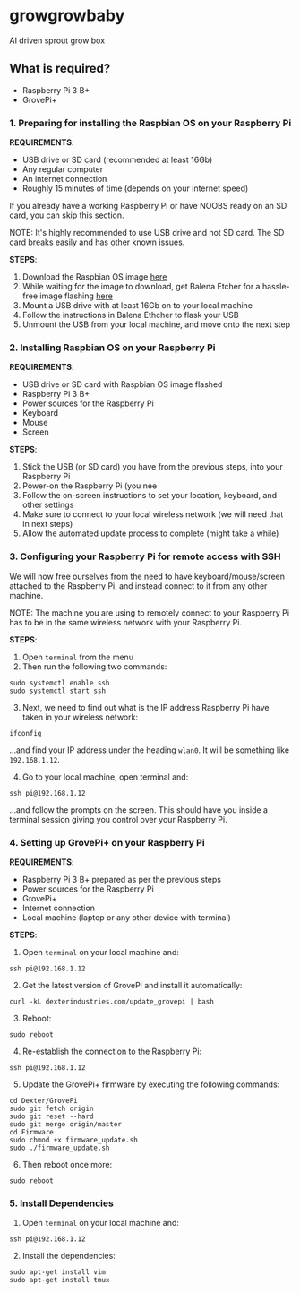 # growgrowbaby
AI driven sprout grow box

## What is required?

- Raspberry Pi 3 B+
- GrovePi+

### 1. Preparing for installing the Raspbian OS on your Raspberry Pi

**REQUIREMENTS**:

- USB drive or SD card (recommended at least 16Gb)
- Any regular computer
- An internet connection
- Roughly 15 minutes of time (depends on your internet speed)

If you already have a working Raspberry Pi or have NOOBS ready on an SD card, you can skip this section.

NOTE: It's highly recommended to use USB drive and not SD card. The SD card breaks easily and has other known issues. 

**STEPS**:

1) Download the Raspbian OS image [here](https://www.raspberrypi.org/downloads/raspbian/)
2) While waiting for the image to download, get Balena Etcher for a hassle-free image flashing [here](https://www.balena.io/etcher/)
3) Mount a USB drive with at least 16Gb on to your local machine
4) Follow the instructions in Balena Ethcher to flask your USB 
5) Unmount the USB from your local machine, and move onto the next step

### 2. Installing Raspbian OS on your Raspberry Pi

**REQUIREMENTS**:

- USB drive or SD card with Raspbian OS image flashed
- Raspberry Pi 3 B+
- Power sources for the Raspberry Pi
- Keyboard
- Mouse
- Screen

**STEPS**:

1) Stick the USB (or SD card) you have from the previous steps, into your Raspberry Pi
2) Power-on the Raspberry Pi (you nee
3) Follow the on-screen instructions to set your location, keyboard, and other settings
4) Make sure to connect to your local wireless network (we will need that in next steps)
5) Allow the automated update process to complete (might take a while)

### 3. Configuring your Raspberry Pi for remote access with SSH

We will now free ourselves from the need to have keyboard/mouse/screen attached to the Raspberry Pi, and instead connect to it from any other machine. 

NOTE: The machine you are using to remotely connect to your Raspberry Pi has to be in the same wireless network with your Raspberry Pi. 

**STEPS**:

1) Open `terminal` from the menu
2) Then run the following two commands:

```
sudo systemctl enable ssh
sudo systemctl start ssh
```

3) Next, we need to find out what is the IP address Raspberry Pi have taken in your wireless network:

```
ifconfig
```

...and find your IP address under the heading `wlan0`. It will be something like `192.168.1.12`.

4) Go to your local machine, open terminal and: 

```
ssh pi@192.168.1.12
```

...and follow the prompts on the screen. This should have you inside a terminal session giving you control over your Raspberry Pi. 

### 4. Setting up GrovePi+ on your Raspberry Pi

**REQUIREMENTS**:

- Raspberry Pi 3 B+ prepared as per the previous steps
- Power sources for the Raspberry Pi
- GrovePi+
- Internet connection
- Local machine (laptop or any other device with terminal)

**STEPS**:

1) Open `terminal` on your local machine and:

```
ssh pi@192.168.1.12
```

2) Get the latest version of GrovePi and install it automatically:

```
curl -kL dexterindustries.com/update_grovepi | bash
```

3) Reboot:

```
sudo reboot
```

4) Re-establish the connection to the Raspberry Pi:

```
ssh pi@192.168.1.12
```

5) Update the GrovePi+ firmware by executing the following commands:

```
cd Dexter/GrovePi
sudo git fetch origin
sudo git reset --hard
sudo git merge origin/master
cd Firmware
sudo chmod +x firmware_update.sh
sudo ./firmware_update.sh
```

6) Then reboot once more: 

```
sudo reboot
```

### 5. Install Dependencies


1) Open `terminal` on your local machine and:

```
ssh pi@192.168.1.12
```

2) Install the dependencies: 

```
sudo apt-get install vim
sudo apt-get install tmux

```

